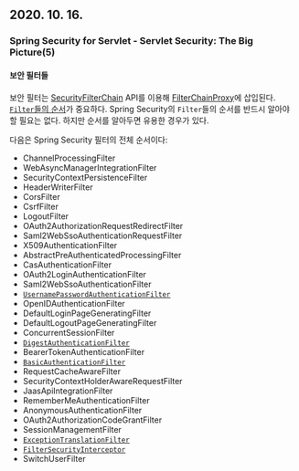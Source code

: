 ## 2020. 10. 16.

### Spring Security for Servlet - Servlet Security: The Big Picture(5)

#### 보안 필터들

보안 필터는 [SecurityFilterChain][security-filter-chain] API를 이용해 [FilterChainProxy][filter-chain-proxy]에 삽입된다. [`Filter`들의 순서][servlet-filter-review]가 중요하다. Spring Security의 `Filter`들의 순서를 반드시 알아야 할 필요는 없다. 하지만 순서를 알아두면 유용한 경우가 있다.

다음은 Spring Security 필터의 전체 순서이다:

- ChannelProcessingFilter
- WebAsyncManagerIntegrationFilter
- SecurityContextPersistenceFilter
- HeaderWriterFilter
- CorsFilter
- CsrfFilter
- LogoutFilter
- OAuth2AuthorizationRequestRedirectFilter
- Saml2WebSsoAuthenticationRequestFilter
- X509AuthenticationFilter
- AbstractPreAuthenticatedProcessingFilter
- CasAuthenticationFilter
- OAuth2LoginAuthenticationFilter
- Saml2WebSsoAuthenticationFilter
- [`UsernamePasswordAuthenticationFilter`](https://docs.spring.io/spring-security/site/docs/5.4.1/reference/html5/#servlet-authentication-usernamepasswordauthenticationfilter)
- OpenIDAuthenticationFilter
- DefaultLoginPageGeneratingFilter
- DefaultLogoutPageGeneratingFilter
- ConcurrentSessionFilter
- [`DigestAuthenticationFilter`](https://docs.spring.io/spring-security/site/docs/5.4.1/reference/html5/#servlet-authentication-digest)
- BearerTokenAuthenticationFilter
- [`BasicAuthenticationFilter`](https://docs.spring.io/spring-security/site/docs/5.4.1/reference/html5/#servlet-authentication-basic)
- RequestCacheAwareFilter
- SecurityContextHolderAwareRequestFilter
- JaasApiIntegrationFilter
- RememberMeAuthenticationFilter
- AnonymousAuthenticationFilter
- OAuth2AuthorizationCodeGrantFilter
- SessionManagementFilter
- [`ExceptionTranslationFilter`](https://docs.spring.io/spring-security/site/docs/5.4.1/reference/html5/#servlet-exceptiontranslationfilter)
- [`FilterSecurityInterceptor`](https://docs.spring.io/spring-security/site/docs/5.4.1/reference/html5/#servlet-authorization-filtersecurityinterceptor)
- SwitchUserFilter



[security-filter-chain]: https://docs.spring.io/spring-security/site/docs/5.4.1/reference/html5/#servlet-filterchainproxy
[filter-chain-proxy]: https://docs.spring.io/spring-security/site/docs/5.4.1/reference/html5/#servlet-securityfilterchain
[servlet-filter-review]: https://docs.spring.io/spring-security/site/docs/5.4.1/reference/html5/#servlet-filters-review